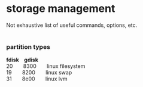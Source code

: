 # storage management
Not exhaustive list of useful commands, options, etc. \
</br>

### partition types

**fdisk**&emsp;**gdisk** \
20&emsp;&emsp;8300&emsp;&emsp;linux filesystem \
19&emsp;&emsp;8200&emsp;&emsp;linux swap \
31&emsp;&emsp;8e00&emsp;&emsp;linux lvm \
</br>
